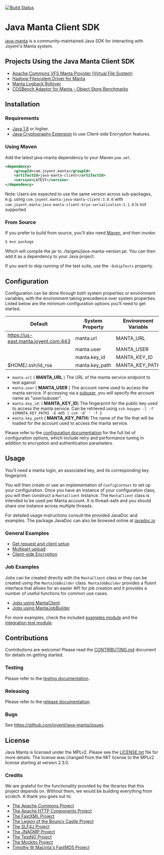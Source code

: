 [![Build Status](https://travis-ci.org/joyent/java-manta.svg?branch=travis)](https://travis-ci.org/joyent/java-manta)

# Java Manta Client SDK

[java-manta](http://joyent.github.com/java-manta) is a community-maintained Java
SDK for interacting with Joyent's Manta system.

## Projects Using the Java Manta Client SDK

* [Apache Commons VFS Manta Provider (Virtual File System)](https://github.com/joyent/commons-vfs-manta)
* [Hadoop Filesystem Driver for Manta](https://github.com/joyent/hadoop-manta)
* [Manta Logback Rollover](https://github.com/dekobon/manta-logback-rollover)
* [COSBench Adaptor for Manta - Object Store Benchmarks](https://github.com/joyent/cosbench-manta)

## Installation

### Requirements
* [Java 1.8](http://www.oracle.com/technetwork/java/javase/downloads/index.html) or higher.
* [Java Cryptography Extension](http://www.oracle.com/technetwork/java/javase/downloads/jce8-download-2133166.html) to
  use Client-side Encryption features.

### Using Maven
Add the latest java-manta dependency to your Maven `pom.xml`.

```xml
<dependency>
    <groupId>com.joyent.manta</groupId>
    <artifactId>java-manta-client</artifactId>
    <version>LATEST</version>
</dependency>
```

Note: Users are expected to use the same version across sub-packages, e.g. using
`com.joyent.manta:java-manta-client:3.0.0` with
`com.joyent.manta:java-manta-client-kryo-serialization:3.1.0` is not supported.

### From Source
If you prefer to build from source, you'll also need
[Maven](https://maven.apache.org/), and then invoke:

``` bash
$ mvn package
```

Which will compile the jar to ./targets/java-manta-version.jar. You can then
add it as a dependency to your Java project.

If you want to skip running of the test suite, use the `-DskipTests` property.

## Configuration

Configuration can be done through both system properties or environment variables, with the environment taking
precedence over system properties. Listed below are the minimum configuration options you'll need to get started.

| Default                              | System Property                    | Environment Variable           |
|--------------------------------------|------------------------------------|--------------------------------|
| https://us-east.manta.joyent.com:443 | manta.url                          | MANTA_URL                      |
|                                      | manta.user                         | MANTA_USER                     |
|                                      | manta.key_id                       | MANTA_KEY_ID                   |
| $HOME/.ssh/id_rsa                    | manta.key_path                     | MANTA_KEY_PATH                 |

* `manta.url` ( **MANTA_URL** )
The URL of the manta service endpoint to test against
* `manta.user` ( **MANTA_USER** )
The account name used to access the manta service. If accessing via a [subuser](https://docs.joyent.com/public-cloud/rbac/users),
you will specify the account name as "user/subuser".
* `manta.key_id`: ( **MANTA_KEY_ID**)
The fingerprint for the public key used to access the manta service. Can be retrieved using `ssh-keygen -l -f ${MANTA_KEY_PATH} -E md5 | cut -d' ' -f 2`
* `manta.key_path` ( **MANTA_KEY_PATH**)
The name of the file that will be loaded for the account used to access the manta service.

Please refer to the [configuration documentation](/INSTALL.md) for the full
list of configuration options, which include retry and performance tuning in addition to encryption and authentication
parameters.

## Usage

You'll need a manta login, an associated key, and its corresponding key
fingerprint.  

You will then create or use an implementation of `ConfigContext` to set up
your configuration. Once you have an instance of your configuration class,
you will then construct a `MantaClient` instance. The `MantaClient` class
is intended to be used per Manta account. It is thread-safe and you should
share one instance across multiple threads.

For detailed usage instructions consult the provided JavaDoc and examples. The
package JavaDoc can also be browsed online at [javadoc.io](https://javadoc.io/doc/com.joyent.manta/java-manta-client/)

### General Examples
 
* [Get request and client setup](/java-manta-examples/src/main/java/SimpleClient.java)
* [Multipart upload](/java-manta-examples/src/main/java/ServerMultipart.java)
* [Client-side Encryption](/java-manta-examples/src/main/java/SimpleClientEncryption.java)

### Job Examples

Jobs can be created directly with the `MantaClient` class or they can be created
using the `MantaJobBuilder` class. `MantaJobBuilder` provides a fluent interface
that allows for an easier API for job creation and it provides a number of
useful functions for common use cases.

* [Jobs using MantaClient](/java-manta-examples/src/main/java/JobsWithMantaClient.java)
* [Jobs using MantaJobBuilder](/java-manta-examples/src/main/java/JobsWithMantaJobBuilder.java)

For more examples, check the included [examples module](/java-manta-examples) and the
[integration test module](/java-manta-it/src/test/java/com/joyent/manta/client).

## Contributions

Contributions are welcome! Please read the [CONTRIBUTING.md](/docs/CONTRIBUTING.md) document for details
on getting started.

### Testing

Please refer to the [testing documentation](/docs/TESTING.md).

### Releasing

Please refer to the [release documentation](/docs/RELEASING.md).

### Bugs

See <https://github.com/joyent/java-manta/issues>.

## License
Java Manta is licensed under the MPLv2. Please see the [LICENSE.txt](/LICENSE.txt)
file for more details. The license was changed from the MIT license to the MPLv2
license starting at version 2.3.0.

### Credits
We are grateful for the functionality provided by the libraries that this project
depends on. Without them, we would be building everything from scratch. A thank you
goes out to:

* [The Apache Commons Project](https://commons.apache.org/)
* [The Apache HTTP Components Project](http://hc.apache.org/)
* [The FastXML Project](https://github.com/FasterXML)
* [The Legion of the Bouncy Castle Project](https://www.bouncycastle.org/)
* [The SLF4J Project](http://www.slf4j.org/)
* [The JNAGMP Project](https://github.com/square/jna-gmp)
* [The TestNG Project](http://testng.org/doc/index.html)
* [The Mockito Project](http://site.mockito.org/)
* [Timothy W Macinta's FastMD5 Project](http://twmacinta.com/myjava/fast_md5.php)
